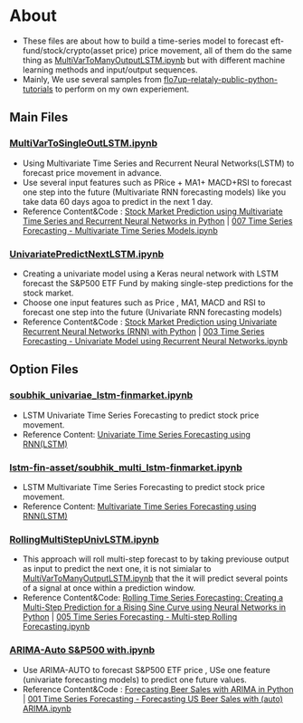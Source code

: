 # About
- These files are about how to build a time-series model to forecast eft-fund/stock/crypto(asset price) price movement, all of them do the same thing as [MultiVarToManyOutputLSTM.ipynb](https://github.com/technqvi/TimeSeriesML-FinMarket/blob/main/MultiVarToManyOutputLSTM.ipynb) but with different machine learning methods and input/output sequences.
- Mainly, We use several samples from  [flo7up-relataly-public-python-tutorials](https://github.com/flo7up/relataly-public-python-tutorials) to perform on my own experiement.

## Main Files

### [MultiVarToSingleOutLSTM.ipynb](https://github.com/technqvi/TimeSeriesML-FinMarket/blob/main/lstm-fin-asset/MultiVarToSingleOutLSTM.ipynb) 
- Using Multivariate Time Series and Recurrent Neural Networks(LSTM) to forecast price movement in advance.
- Use several input features such as PRice + MA1+ MACD+RSI to forecast one step into the future (Multivariate RNN forecasting models) like  you take data 60 days agoa  to predict in the next 1 day. 
- Reference Content&Code : [Stock Market Prediction using Multivariate Time Series and Recurrent Neural Networks in Python](https://www.relataly.com/stock-market-prediction-using-multivariate-time-series-in-python/1815/) | [007 Time Series Forecasting - Multivariate Time Series Models.ipynb](https://github.com/flo7up/relataly-public-python-tutorials/blob/master/007%20Time%20Series%20Forecasting%20-%20Multivariate%20Time%20Series%20Models.ipynb)


### [UnivariatePredictNextLSTM.ipynb](https://github.com/technqvi/TimeSeriesML-FinMarket/blob/main/lstm-fin-asset/UnivariatePredictNextLSTM.ipynb) 
- Creating a univariate model using a Keras neural network with LSTM  forecast the S&P500 ETF Fund by making single-step predictions for the stock market.
- Choose one input features such as Price , MA1, MACD and RSI to forecast one step into the future (Univariate RNN forecasting models)
- Reference Content&Code : [Stock Market Prediction using Univariate Recurrent Neural Networks (RNN) with Python](https://www.relataly.com/univariate-stock-market-forecasting-using-a-recurrent-neural-network/122/) | [003 Time Series Forecasting - Univariate Model using Recurrent Neural Networks.ipynb](https://github.com/flo7up/relataly-public-python-tutorials/blob/master/003%20Time%20Series%20Forecasting%20-%20Univariate%20Model%20using%20Recurrent%20Neural%20Networks.ipynb)


## Option Files
### [soubhik_univariae_lstm-finmarket.ipynb](https://github.com/technqvi/TimeSeriesML-FinMarket/blob/main/lstm-fin-asset/soubhik_univariae_lstm-finmarket.ipynb)
- LSTM  Univariate Time Series Forecasting to predict stock price movement.
- Reference Content: [Univariate Time Series Forecasting using RNN(LSTM)](https://medium.com/mlearning-ai/univariate-time-series-forecasting-using-rnn-lstm-32702bd5cf4)
### [lstm-fin-asset/soubhik_multi_lstm-finmarket.ipynb](https://github.com/technqvi/TimeSeriesML-FinMarket/blob/main/lstm-fin-asset/soubhik_multi_lstm-finmarket.ipynb)
- LSTM  Multivariate Time Series Forecasting to predict stock price movement.
- Reference Content: [Multivariate Time Series Forecasting using RNN(LSTM)](https://medium.com/mlearning-ai/multivariate-time-series-forecasting-using-rnn-lstm-8d840f3f9aa7)


### [RollingMultiStepUnivLSTM.ipynb](https://github.com/technqvi/TimeSeriesML-FinMarket/blob/main/lstm-fin-asset/RollingMultiStepUnivLSTM.ipynb)
- This approach will roll multi-step forecast to by taking previouse output as input  to predict the next one, it is not simialar to [MultiVarToManyOutputLSTM.ipynb](https://github.com/technqvi/TimeSeriesML-FinMarket/blob/main/MultiVarToManyOutputLSTM.ipynb)
that the it will predict several points of a signal at once within a prediction window.
- Reference Content&Code: [Rolling Time Series Forecasting: Creating a Multi-Step Prediction for a Rising Sine Curve using Neural Networks in Python](https://www.relataly.com/multi-step-time-series-forecasting-a-step-by-step-guide/275/)  | [005 Time Series Forecasting - Multi-step Rolling Forecasting.ipynb](https://github.com/flo7up/relataly-public-python-tutorials/blob/master/005%20Time%20Series%20Forecasting%20-%20Multi-step%20Rolling%20Forecasting.ipynb)

### [ARIMA-Auto S&P500 with.ipynb](https://github.com/technqvi/TimeSeriesML-FinMarket/blob/main/lstm-fin-asset/ARIMA-Auto%20S%26P500%20with.ipynb) 
- Use ARIMA-AUTO to forecast S&P500 ETF price , USe one feature (univariate forecasting models) to predict one future values.
- Reference Content&Code : [Forecasting Beer Sales with ARIMA in Python](https://www.relataly.com/forecasting-beer-sales-with-arima-in-python/2884/) | [001 Time Series Forecasting - Forecasting US Beer Sales with (auto) ARIMA.ipynb](https://github.com/flo7up/relataly-public-python-tutorials/blob/master/001%20Time%20Series%20Forecasting%20-%20Forecasting%20US%20Beer%20Sales%20with%20(auto)%20ARIMA.ipynb)

